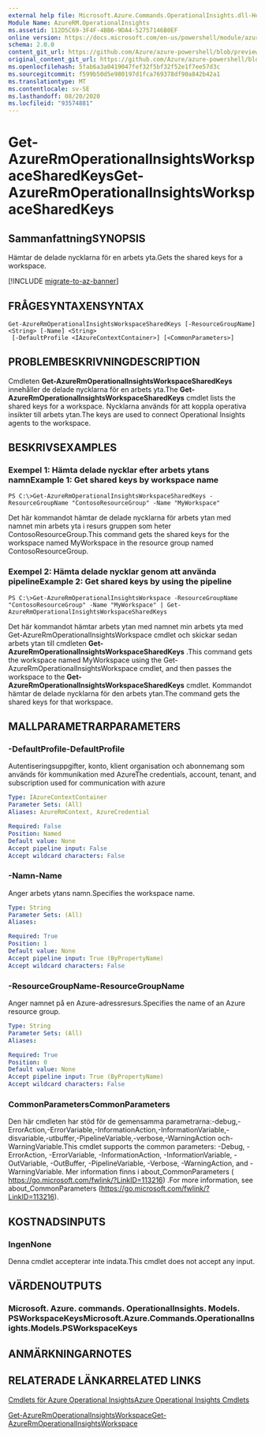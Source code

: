 ```yaml
---
external help file: Microsoft.Azure.Commands.OperationalInsights.dll-Help.xml
Module Name: AzureRM.OperationalInsights
ms.assetid: 112D5C69-3F4F-4BB6-9DA4-52757146B0EF
online version: https://docs.microsoft.com/en-us/powershell/module/azurerm.operationalinsights/get-azurermoperationalinsightsworkspacesharedkeys
schema: 2.0.0
content_git_url: https://github.com/Azure/azure-powershell/blob/preview/src/ResourceManager/OperationalInsights/Commands.OperationalInsights/help/Get-AzureRmOperationalInsightsWorkspaceSharedKeys.md
original_content_git_url: https://github.com/Azure/azure-powershell/blob/preview/src/ResourceManager/OperationalInsights/Commands.OperationalInsights/help/Get-AzureRmOperationalInsightsWorkspaceSharedKeys.md
ms.openlocfilehash: 5fab6a3a0419047fef32f5bf32f52e1f7ee57d3c
ms.sourcegitcommit: f599b50d5e980197d1fca769378df90a842b42a1
ms.translationtype: MT
ms.contentlocale: sv-SE
ms.lasthandoff: 08/20/2020
ms.locfileid: "93574881"
---
```

# <span data-ttu-id="88c3b-101">Get-AzureRmOperationalInsightsWorkspaceSharedKeys</span><span class="sxs-lookup"><span data-stu-id="88c3b-101">Get-AzureRmOperationalInsightsWorkspaceSharedKeys</span></span>

## <span data-ttu-id="88c3b-102">Sammanfattning</span><span class="sxs-lookup"><span data-stu-id="88c3b-102">SYNOPSIS</span></span>
<span data-ttu-id="88c3b-103">Hämtar de delade nycklarna för en arbets yta.</span><span class="sxs-lookup"><span data-stu-id="88c3b-103">Gets the shared keys for a workspace.</span></span>

[!INCLUDE [migrate-to-az-banner](../../includes/migrate-to-az-banner.md)]

## <span data-ttu-id="88c3b-104">FRÅGESYNTAXEN</span><span class="sxs-lookup"><span data-stu-id="88c3b-104">SYNTAX</span></span>

```
Get-AzureRmOperationalInsightsWorkspaceSharedKeys [-ResourceGroupName] <String> [-Name] <String>
 [-DefaultProfile <IAzureContextContainer>] [<CommonParameters>]
```

## <span data-ttu-id="88c3b-105">PROBLEMBESKRIVNING</span><span class="sxs-lookup"><span data-stu-id="88c3b-105">DESCRIPTION</span></span>
<span data-ttu-id="88c3b-106">Cmdleten **Get-AzureRmOperationalInsightsWorkspaceSharedKeys** innehåller de delade nycklarna för en arbets yta.</span><span class="sxs-lookup"><span data-stu-id="88c3b-106">The **Get-AzureRmOperationalInsightsWorkspaceSharedKeys** cmdlet lists the shared keys for a workspace.</span></span>
<span data-ttu-id="88c3b-107">Nycklarna används för att koppla operativa insikter till arbets ytan.</span><span class="sxs-lookup"><span data-stu-id="88c3b-107">The keys are used to connect Operational Insights agents to the workspace.</span></span>

## <span data-ttu-id="88c3b-108">BESKRIVS</span><span class="sxs-lookup"><span data-stu-id="88c3b-108">EXAMPLES</span></span>

### <span data-ttu-id="88c3b-109">Exempel 1: Hämta delade nycklar efter arbets ytans namn</span><span class="sxs-lookup"><span data-stu-id="88c3b-109">Example 1: Get shared keys by workspace name</span></span>
```
PS C:\>Get-AzureRmOperationalInsightsWorkspaceSharedKeys -ResourceGroupName "ContosoResourceGroup" -Name "MyWorkspace"
```

<span data-ttu-id="88c3b-110">Det här kommandot hämtar de delade nycklarna för arbets ytan med namnet min arbets yta i resurs gruppen som heter ContosoResourceGroup.</span><span class="sxs-lookup"><span data-stu-id="88c3b-110">This command gets the shared keys for the workspace named MyWorkspace in the resource group named ContosoResourceGroup.</span></span>

### <span data-ttu-id="88c3b-111">Exempel 2: Hämta delade nycklar genom att använda pipeline</span><span class="sxs-lookup"><span data-stu-id="88c3b-111">Example 2: Get shared keys by using the pipeline</span></span>
```
PS C:\>Get-AzureRmOperationalInsightsWorkspace -ResourceGroupName "ContosoResourceGroup" -Name "MyWorkspace" | Get-AzureRmOperationalInsightsWorkspaceSharedKeys
```

<span data-ttu-id="88c3b-112">Det här kommandot hämtar arbets ytan med namnet min arbets yta med Get-AzureRmOperationalInsightsWorkspace cmdlet och skickar sedan arbets ytan till cmdleten **Get-AzureRmOperationalInsightsWorkspaceSharedKeys** .</span><span class="sxs-lookup"><span data-stu-id="88c3b-112">This command gets the workspace named MyWorkspace using the Get-AzureRmOperationalInsightsWorkspace cmdlet, and then passes the workspace to the **Get-AzureRmOperationalInsightsWorkspaceSharedKeys** cmdlet.</span></span>
<span data-ttu-id="88c3b-113">Kommandot hämtar de delade nycklarna för den arbets ytan.</span><span class="sxs-lookup"><span data-stu-id="88c3b-113">The command gets the shared keys for that workspace.</span></span>

## <span data-ttu-id="88c3b-114">MALLPARAMETRAR</span><span class="sxs-lookup"><span data-stu-id="88c3b-114">PARAMETERS</span></span>

### <span data-ttu-id="88c3b-115">-DefaultProfile</span><span class="sxs-lookup"><span data-stu-id="88c3b-115">-DefaultProfile</span></span>
<span data-ttu-id="88c3b-116">Autentiseringsuppgifter, konto, klient organisation och abonnemang som används för kommunikation med Azure</span><span class="sxs-lookup"><span data-stu-id="88c3b-116">The credentials, account, tenant, and subscription used for communication with azure</span></span>

```yaml
Type: IAzureContextContainer
Parameter Sets: (All)
Aliases: AzureRmContext, AzureCredential

Required: False
Position: Named
Default value: None
Accept pipeline input: False
Accept wildcard characters: False
```

### <span data-ttu-id="88c3b-117">-Namn</span><span class="sxs-lookup"><span data-stu-id="88c3b-117">-Name</span></span>
<span data-ttu-id="88c3b-118">Anger arbets ytans namn.</span><span class="sxs-lookup"><span data-stu-id="88c3b-118">Specifies the workspace name.</span></span>

```yaml
Type: String
Parameter Sets: (All)
Aliases: 

Required: True
Position: 1
Default value: None
Accept pipeline input: True (ByPropertyName)
Accept wildcard characters: False
```

### <span data-ttu-id="88c3b-119">-ResourceGroupName</span><span class="sxs-lookup"><span data-stu-id="88c3b-119">-ResourceGroupName</span></span>
<span data-ttu-id="88c3b-120">Anger namnet på en Azure-adressresurs.</span><span class="sxs-lookup"><span data-stu-id="88c3b-120">Specifies the name of an Azure resource group.</span></span>

```yaml
Type: String
Parameter Sets: (All)
Aliases: 

Required: True
Position: 0
Default value: None
Accept pipeline input: True (ByPropertyName)
Accept wildcard characters: False
```

### <span data-ttu-id="88c3b-121">CommonParameters</span><span class="sxs-lookup"><span data-stu-id="88c3b-121">CommonParameters</span></span>
<span data-ttu-id="88c3b-122">Den här cmdleten har stöd för de gemensamma parametrarna:-debug,-ErrorAction,-ErrorVariable,-InformationAction,-InformationVariable,-disvariable,-utbuffer,-PipelineVariable,-verbose,-WarningAction och-WarningVariable.</span><span class="sxs-lookup"><span data-stu-id="88c3b-122">This cmdlet supports the common parameters: -Debug, -ErrorAction, -ErrorVariable, -InformationAction, -InformationVariable, -OutVariable, -OutBuffer, -PipelineVariable, -Verbose, -WarningAction, and -WarningVariable.</span></span> <span data-ttu-id="88c3b-123">Mer information finns i about_CommonParameters ( https://go.microsoft.com/fwlink/?LinkID=113216) .</span><span class="sxs-lookup"><span data-stu-id="88c3b-123">For more information, see about_CommonParameters (https://go.microsoft.com/fwlink/?LinkID=113216).</span></span>

## <span data-ttu-id="88c3b-124">KOSTNADS</span><span class="sxs-lookup"><span data-stu-id="88c3b-124">INPUTS</span></span>

### <span data-ttu-id="88c3b-125">Ingen</span><span class="sxs-lookup"><span data-stu-id="88c3b-125">None</span></span>
<span data-ttu-id="88c3b-126">Denna cmdlet accepterar inte indata.</span><span class="sxs-lookup"><span data-stu-id="88c3b-126">This cmdlet does not accept any input.</span></span>

## <span data-ttu-id="88c3b-127">VÄRDEN</span><span class="sxs-lookup"><span data-stu-id="88c3b-127">OUTPUTS</span></span>

### <span data-ttu-id="88c3b-128">Microsoft. Azure. commands. OperationalInsights. Models. PSWorkspaceKeys</span><span class="sxs-lookup"><span data-stu-id="88c3b-128">Microsoft.Azure.Commands.OperationalInsights.Models.PSWorkspaceKeys</span></span>

## <span data-ttu-id="88c3b-129">ANMÄRKNINGAR</span><span class="sxs-lookup"><span data-stu-id="88c3b-129">NOTES</span></span>

## <span data-ttu-id="88c3b-130">RELATERADE LÄNKAR</span><span class="sxs-lookup"><span data-stu-id="88c3b-130">RELATED LINKS</span></span>

[<span data-ttu-id="88c3b-131">Cmdlets för Azure Operational Insights</span><span class="sxs-lookup"><span data-stu-id="88c3b-131">Azure Operational Insights Cmdlets</span></span>](./AzureRM.OperationalInsights.md)

[<span data-ttu-id="88c3b-132">Get-AzureRmOperationalInsightsWorkspace</span><span class="sxs-lookup"><span data-stu-id="88c3b-132">Get-AzureRmOperationalInsightsWorkspace</span></span>](./Get-AzureRmOperationalInsightsWorkspace.md)


